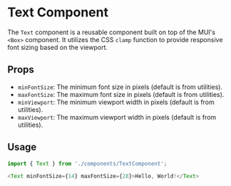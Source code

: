 # Text Component

The `Text` component is a reusable component built on top of the MUI's `<Box>` component. It utilizes the CSS `clamp` function to provide responsive font sizing based on the viewport.

## Props

- `minFontSize`: The minimum font size in pixels (default is from utilities).
- `maxFontSize`: The maximum font size in pixels (default is from utilities).
- `minViewport`: The minimum viewport width in pixels (default is from utilities).
- `maxViewport`: The maximum viewport width in pixels (default is from utilities).

## Usage

```javascript
import { Text } from './components/TextComponent';

<Text minFontSize={14} maxFontSize={28}>Hello, World!</Text>
